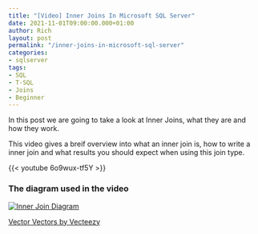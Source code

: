 ```yaml
---
title: "[Video] Inner Joins In Microsoft SQL Server"
date: 2021-11-01T09:00:00.000+01:00
author: Rich
layout: post
permalink: "/inner-joins-in-microsoft-sql-server"
categories:
- sqlserver
tags:
- SQL
- T-SQL
- Joins
- Beginner
---
```


In this post we are going to take a look at Inner Joins, what they are and how they work.

<!--more-->

This video gives a breif overview into what an inner join is, how to write a inner join and what results you should expect when using this join type.

{{< youtube 6o9wux-tf5Y >}}

### The diagram used in the video

[![Inner Join Diagram](/img/inner-join-diagram.png)](/img/inner-join-diagram-full.png)

[Vector Vectors by Vecteezy](https://www.vecteezy.com/free-vector/vector)
